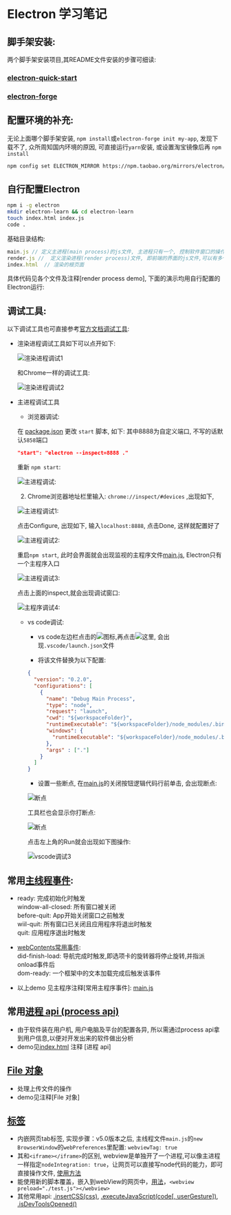 # Electron 学习笔记
## 脚手架安装:
两个脚手架安装项目,其README文件安装的步骤可细读:
### [electron-quick-start](https://github.com/electron/electron-quick-start)
### [electron-forge](https://github.com/electron-userland/electron-forge)

## 配置环境的补充: 
无论上面哪个脚手架安装, `npm install`或`electron-forge init my-app`, 发现下载不了, 众所周知国内环境的原因, 可直接运行`yarn`安装, 或设置淘宝镜像后再 `npm install`
```bash
npm config set ELECTRON_MIRROR https://npm.taobao.org/mirrors/electron/
```
## 自行配置Electron
```bash
npm i -g electron
mkdir electron-learn && cd electron-learn
touch index.html index.js
code .
```
基础目录结构:  
```jsx
main.js // 定义主进程(main process)的js文件, 主进程只有一个, 控制软件窗口的操作等
render.js //  定义渲染进程(render process)文件, 即前端的界面的js文件,可以有多个
index.html  // 渲染的根页面
```
具体代码见各个文件及注释\[render process demo\], 下面的演示均用自行配置的Electron运行:

## 调试工具:
以下调试工具也可直接参考[官方文档调试工具](https://www.electronjs.org/docs/tutorial/debugging-main-process):

- 渲染进程调试工具如下可以点开如下:

  ![渲染进程调试1](./md-resources/render-process-devTools.JPG)

  和Chrome一样的调试工具:

  ![渲染进程调试2](./md-resources/render-process-devTools-2.JPG)

- 主进程调试工具  
  - 浏览器调试:  
  
  在 [package.json](./package.json) 更改 `start` 脚本, 如下: 其中8888为自定义端口, 不写的话默认`5858`端口

  ```json
  "start": "electron --inspect=8888 ."
  ```
  重新 `npm start`:
  
  ![主进程调试:](./md-resources/main-process-devTools.png)

  2. Chrome浏览器地址栏里输入: `chrome://inspect/#devices` ,出现如下, 

  ![主进程调试1:](./md-resources/main-process-Chrome.png)
  
  点击Configure, 出现如下, 输入`localhost:8888`, 点击Done, 这样就配置好了
  
  ![主进程调试2:](./md-resources/main-process-Chrome2.png)
  
  重启`npm start`, 此时会界面就会出现监视的主程序文件[main.js](./main.js), Electron只有一个主程序入口
  
  ![主进程调试3:](./md-resources/main-process-Chrome3.png)
  
  点击上面的inspect,就会出现调试窗口:
  
  ![主程序调试4:](./md-resources/main-process-Chrome4.png)

  - vs code调试:

    - vs code左边栏点击的![图标](./md-resources/main-process-vscode.png),再点击![这里](./md-resources/main-process-vscode1.png), 会出现`.vscode/launch.json`文件

    - 将该文件替换为以下配置:
    ```json
    {
      "version": "0.2.0",
      "configurations": [
        {
          "name": "Debug Main Process",
          "type": "node",
          "request": "launch",
          "cwd": "${workspaceFolder}",
          "runtimeExecutable": "${workspaceFolder}/node_modules/.bin/electron",
          "windows": {
            "runtimeExecutable": "${workspaceFolder}/node_modules/.bin/electron.cmd"
          },
          "args" : ["."]
        }
      ]
    }
    ```

    - 设置一些断点, 在[main.js](./main.js)的关闭按钮逻辑代码行前单击, 会出现断点:
    
    ![断点](md-resources/main-process-vscode2.png)
    
    工具栏也会显示你打断点:
    
    ![断点](md-resources/main-process-vscode3.png)

    点击左上角的Run就会出现如下图操作:
    
    ![vscode调试3](md-resources/main-process-vscode4.png)


## 常用[主线程事件](https://www.electronjs.org/docs/all#%E4%BA%8B%E4%BB%B6):
-  ready: 完成初始化时触发  
window-all-closed: 所有窗口被关闭  
before-quit: App开始关闭窗口之前触发  
wiil-quit: 所有窗口已关闭且应用程序将退出时触发  
quit: 应用程序退出时触发  

- [webContents常用事件](https://www.electronjs.org/docs/all#%E7%B1%BB-webcontents):  
did-finish-load: 导航完成时触发,即选项卡的旋转器将停止旋转,并指派onload事件后  
dom-ready: 一个框架中的文本加载完成后触发该事件

- 以上demo 见主程序注释\[常用主程序事件\]: [main.js](./main.js)

## 常用[进程 api (process api)](https://www.electronjs.org/docs/api/process)  
- 由于软件装在用户机, 用户电脑及平台的配置各异, 所以需通过process api拿到用户信息,以便对开发出来的软件做出分析
- demo见[index.html](./index.html) 注释 \[进程 api\]

## [File 对象](https://www.electronjs.org/docs/api/file-object)
- 处理上传文件的操作
- demo见注释\[File 对象\]

## [<webView>标签](https://www.electronjs.org/docs/api/webview-tag)
- 内嵌网页tab标签, 实现步骤：v5.0版本之后, 主线程文件`main.js`的`new BrowserWindow`的`webPreferences`里配置: `webviewTag: true`
- 其和`<iframe></iframe>`的区别, webview是单独开了一个进程,可以像主进程一样指定`nodeIntegration: true`，让网页可以直接写node代码的能力，即可直接操作文件, [使用方法](https://www.electronjs.org/docs/api/webview-tag#nodeintegration)
- 能使用新的脚本覆盖，嵌入到webView的网页中，[用法](https://www.electronjs.org/docs/api/webview-tag#preload)，`<webview preload="./test.js"></webview>`
- 其他常用api: [<webview>.insertCSS(css)](https://www.electronjs.org/docs/api/webview-tag#webviewinsertcsscss), [<webview>.executeJavaScript(code[, userGesture])](https://www.electronjs.org/docs/api/webview-tag#webviewexecutejavascriptcode-usergesture), [<webview>.isDevToolsOpened()](https://www.electronjs.org/docs/api/webview-tag#webviewisdevtoolsopened)